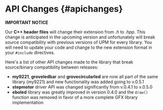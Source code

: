 API Changes                       {#apichanges}
===============

**IMPORTANT NOTICE**

Our **C++ header files** will change their extension from *.h* to *.hpp*. This
change is anticipated in the upcoming version and unfortunately will break
source compatibility with previous versions of UPM for every library. You will
need to update your code and change to the new extension format in your
`#include` directives.

Here's a list of other API changes made to the library that break source/binary
compatibility between releases:

 * **my9221**, **groveledbar** and **grovecircularled** are now all part of the
 same library (my9221) and new functionality was added going to v.0.5.1
 * **stepmotor** driver API was changed significantly from v.0.4.1 to v.0.5.0
 * **eboled** library was greatly improved in version 0.4.0 and the `draw()`
 function was removed in favor of a more complete GFX library implementation
 